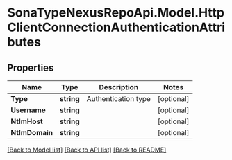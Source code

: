 # SonaTypeNexusRepoApi.Model.HttpClientConnectionAuthenticationAttributes
## Properties

Name | Type | Description | Notes
------------ | ------------- | ------------- | -------------
**Type** | **string** | Authentication type | [optional] 
**Username** | **string** |  | [optional] 
**NtlmHost** | **string** |  | [optional] 
**NtlmDomain** | **string** |  | [optional] 

[[Back to Model list]](../README.md#documentation-for-models) [[Back to API list]](../README.md#documentation-for-api-endpoints) [[Back to README]](../README.md)

